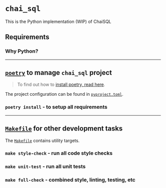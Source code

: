 # `chai_sql`

This is the Python implementation (WIP) of ChaiSQL

## Requirements

<!-- TODO: describe requirements -->

### Why Python?

<!-- TODO: describe the motivation -->

---

## [`poetry`](https://python-poetry.org/) to manage `chai_sql` project

> To find out how to [install poetry, read here](https://python-poetry.org/docs/#installation).

The project configuration can be found in [`pyproject.toml`](./pyproject.toml).

### `poetry install` - to setup all requirements

---

## [`Makefile`](./Makefile) for other development tasks

The [`Makefile`](./Makefile) contains utility targets.

### `make style-check` - run all code style checks

### `make unit-test` - run all unit tests

### `make full-check` - combined style, linting, testing, etc
